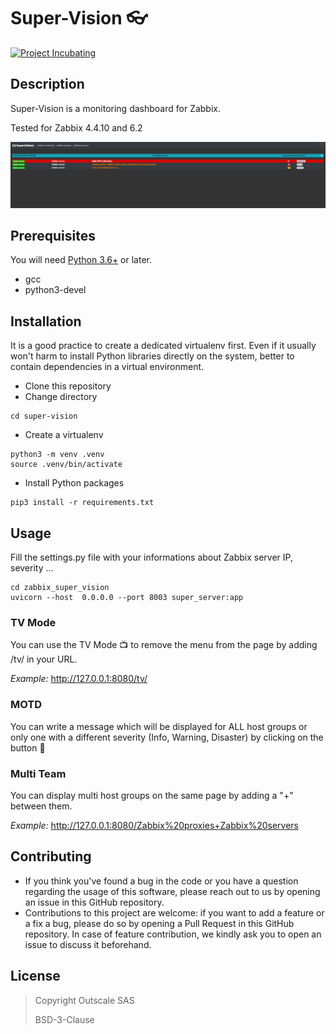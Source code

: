 # Super-Vision :eyeglasses:
[![Project Incubating](https://docs.outscale.com/fr/userguide/_images/Project-Incubating-blue.svg)](https://docs.outscale.com/en/userguide/Open-Source-Projects.html)

## Description
Super-Vision is a monitoring dashboard for Zabbix.

Tested for Zabbix 4.4.10 and 6.2

![](super-vision-example.png)

## Prerequisites
You will need [Python 3.6+](https://www.python.org/) or later.

- gcc
- python3-devel

## Installation
It is a good practice to create a dedicated virtualenv first. Even if it usually won't harm to install Python libraries directly on the system, better to contain dependencies in a virtual environment.

- Clone this repository
- Change directory
```
cd super-vision
```
- Create a virtualenv
```
python3 -m venv .venv
source .venv/bin/activate
```
- Install Python packages
```
pip3 install -r requirements.txt
```

## Usage
Fill the settings.py file with your informations about Zabbix server IP, severity ...
```
cd zabbix_super_vision
uvicorn --host  0.0.0.0 --port 8003 super_server:app
```

### TV Mode
You can use the TV Mode :tv: to remove the menu from the page by adding /tv/ in your URL.

_Example:_ http://127.0.0.1:8080/tv/

### MOTD

You can write a message which will be displayed for ALL host groups or only one with a different severity (Info, Warning, Disaster) by clicking on the button 
:speech_balloon:

### Multi Team
You can display multi host groups on the same page by adding a "+" between them.

_Example:_ http://127.0.0.1:8080/Zabbix%20proxies+Zabbix%20servers

## Contributing
- If you think you've found a bug in the code or you have a question regarding the usage of this software, please reach out to us by opening an issue in this GitHub repository.
- Contributions to this project are welcome: if you want to add a feature or a fix a bug, please do so by opening a Pull Request in this GitHub repository. In case of feature contribution, we kindly ask you to open an issue to discuss it beforehand.

## License
> Copyright Outscale SAS
>
> BSD-3-Clause
